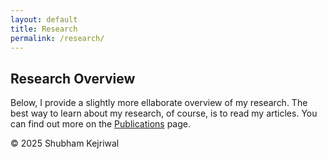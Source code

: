 ```yaml
---
layout: default
title: Research
permalink: /research/
---
```


## Research Overview

Below, I provide a slightly more ellaborate overview of my research. The best way to learn about my research, of course, is to read my articles. You can find out more on the [Publications](/shubham/publications) page.




© 2025 Shubham Kejriwal
